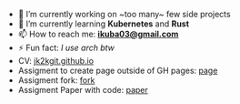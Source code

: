- 🔭 I’m currently working on ~too many~ few side projects
- 🌱 I’m currently learning **Kubernetes** and **Rust**
- 📫 How to reach me: **ikuba03@gmail.com**
- ⚡ Fun fact: *I use arch btw*
- CV: [jk2kgit.github.io](https://jk2kgit.github.io)
- Assigment to create page outside of GH pages: [page](https://biaxial-summaries.000webhostapp.com/)
- Assigment fork: [fork](https://github.com/JK2Kgit/llm_rules)
- Assigment Paper with code: [paper](https://paperswithcode.com/paper/can-llms-follow-simple-rules) 

